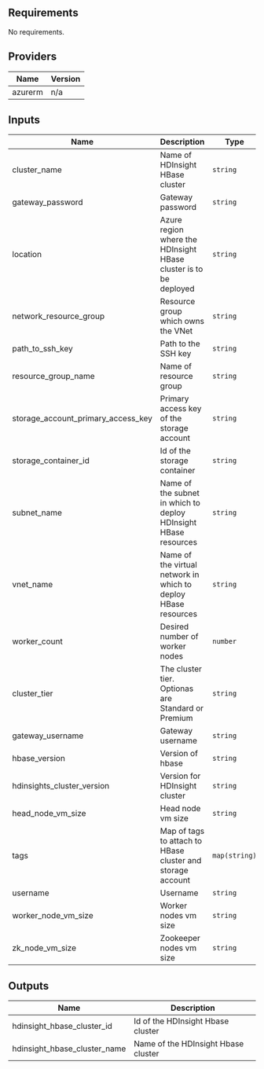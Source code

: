 <!-- BEGINNING OF PRE-COMMIT-TERRAFORM DOCS HOOK -->
## Requirements

No requirements.

## Providers

| Name | Version |
|------|---------|
| azurerm | n/a |

## Inputs

| Name | Description | Type | Default | Required |
|------|-------------|------|---------|:--------:|
| cluster\_name | Name of HDInsight HBase cluster | `string` | n/a | yes |
| gateway\_password | Gateway password | `string` | n/a | yes |
| location | Azure region where the HDInsight HBase cluster is to be deployed | `string` | n/a | yes |
| network\_resource\_group | Resource group which owns the VNet | `string` | n/a | yes |
| path\_to\_ssh\_key | Path to the SSH key | `string` | n/a | yes |
| resource\_group\_name | Name of resource group | `string` | n/a | yes |
| storage\_account\_primary\_access\_key | Primary access key of the storage account | `string` | n/a | yes |
| storage\_container\_id | Id of the storage container | `string` | n/a | yes |
| subnet\_name | Name of the subnet in which to deploy HDInsight HBase resources | `string` | n/a | yes |
| vnet\_name | Name of the virtual network in which to deploy HBase resources | `string` | n/a | yes |
| worker\_count | Desired number of worker nodes | `number` | n/a | yes |
| cluster\_tier | The cluster tier. Optionas are Standard or Premium | `string` | `"Standard"` | no |
| gateway\_username | Gateway username | `string` | `"admin"` | no |
| hbase\_version | Version of hbase | `string` | `"1.1"` | no |
| hdinsights\_cluster\_version | Version for HDInsight cluster | `string` | `"3.6"` | no |
| head\_node\_vm\_size | Head node vm size | `string` | `"Standard_D3_V2"` | no |
| tags | Map of tags to attach to HBase cluster and storage account | `map(string)` | `{}` | no |
| username | Username | `string` | `"sshuser"` | no |
| worker\_node\_vm\_size | Worker nodes vm size | `string` | `"Standard_D3_V2"` | no |
| zk\_node\_vm\_size | Zookeeper nodes vm size | `string` | `"Standard_A4_v2"` | no |

## Outputs

| Name | Description |
|------|-------------|
| hdinsight\_hbase\_cluster\_id | Id of the HDInsight Hbase cluster |
| hdinsight\_hbase\_cluster\_name | Name of the HDInsight Hbase cluster |

<!-- END OF PRE-COMMIT-TERRAFORM DOCS HOOK -->
